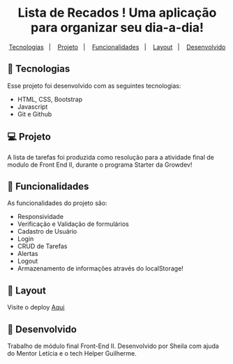 <h1 align="center"><b>Lista de Recados ! </b>Uma aplicação para organizar seu dia-a-dia!</h1>

<p align="center">
  <a href="#-tecnologias">Tecnologias</a>&nbsp;&nbsp;&nbsp;|&nbsp;&nbsp;&nbsp;
  <a href="#-projeto">Projeto</a>&nbsp;&nbsp;&nbsp;|&nbsp;&nbsp;&nbsp;
   <a href="#-funcionalidades">Funcionalidades</a>&nbsp;&nbsp;&nbsp;|&nbsp;&nbsp;&nbsp;
  <a href="#-layout">Layout</a>&nbsp;&nbsp;&nbsp;|&nbsp;&nbsp;&nbsp;
  <a href="#-desenvolvido">Desenvolvido</a>
</p>

## 🚀 Tecnologias

Esse projeto foi desenvolvido com as seguintes tecnologias:

- HTML, CSS, Bootstrap
- Javascript
- Git e Github

## 💻 Projeto

A lista de tarefas foi produzida como resolução para a atividade final de modulo de Front End II, durante o programa Starter da Growdev!

## 🚀 Funcionalidades

As funcionalidades do projeto são:

- Responsividade
- Verificação e Validação de formulários
- Cadastro de Usuário
- Login
- CRUD de Tarefas
- Alertas
- Logout
- Armazenamento de informações através do localStorage!

## 🔖 Layout

Visite o deploy [Aqui](https://sheilaacunha.github.io/growdev-crud-de-recados-bs-js/index.html) 

## 📝 Desenvolvido

Trabalho de módulo final Front-End II. Desenvolvido por Sheila com ajuda do Mentor Letícia e o tech Helper Guilherme.
 
  
 

